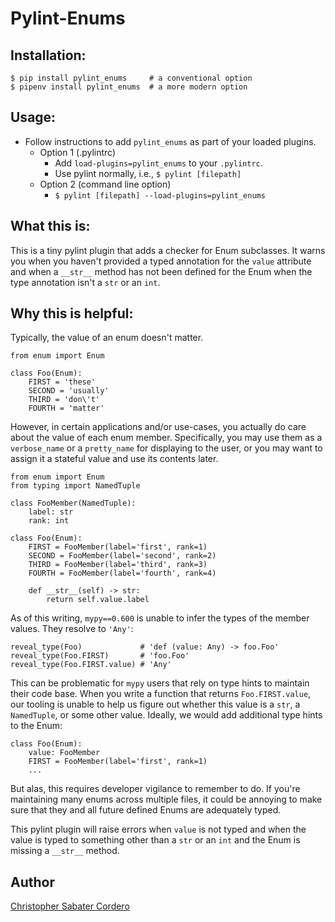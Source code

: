 # Pylint-Enums

## Installation:

```
$ pip install pylint_enums     # a conventional option
$ pipenv install pylint_enums  # a more modern option
```

## Usage:
- Follow instructions to add `pylint_enums` as part of your loaded plugins.
    - Option 1 (.pylintrc)
        - Add `load-plugins=pylint_enums` to your `.pylintrc`.
        - Use pylint normally, i.e., `$ pylint [filepath]`
    - Option 2 (command line option)
        - `$ pylint [filepath] --load-plugins=pylint_enums`

## What this is:

This is a tiny pylint plugin that adds a checker for Enum subclasses.  It warns you when you haven't provided a typed annotation for the `value` attribute and when a `__str__` method has not been defined for the Enum when the type annotation isn't a `str` or an `int`.

## Why this is helpful:

Typically, the value of an enum doesn't matter.

```
from enum import Enum

class Foo(Enum):
    FIRST = 'these'
    SECOND = 'usually'
    THIRD = 'don\'t'
    FOURTH = 'matter'
```

However, in certain applications and/or use-cases, you actually do care about the value of each enum member.  Specifically, you may use them as a `verbose_name` or a `pretty_name` for displaying to the user, or you may want to assign it a stateful value and use its contents later.

```
from enum import Enum
from typing import NamedTuple

class FooMember(NamedTuple):
    label: str
    rank: int

class Foo(Enum):
    FIRST = FooMember(label='first', rank=1)
    SECOND = FooMember(label='second', rank=2)
    THIRD = FooMember(label='third', rank=3)
    FOURTH = FooMember(label='fourth', rank=4)

    def __str__(self) -> str:
        return self.value.label
```

As of this writing, `mypy==0.600` is unable to infer the types of the member values. They resolve to `'Any'`:

```
reveal_type(Foo)             # 'def (value: Any) -> foo.Foo'
reveal_type(Foo.FIRST)       # 'foo.Foo'
reveal_type(Foo.FIRST.value) # 'Any'
```

This can be problematic for `mypy` users that rely on type hints to maintain their code base.  When you write a function that returns `Foo.FIRST.value`, our tooling is unable to help us figure out whether this value is a `str`, a `NamedTuple`, or some other value.  Ideally, we would add additional type hints to the Enum:

```
class Foo(Enum):
    value: FooMember
    FIRST = FooMember(label='first', rank=1)
    ...
```

But alas, this requires developer vigilance to remember to do.  If you're maintaining many enums across multiple files, it could be annoying to make sure that they and all future defined Enums are adequately typed.

This pylint plugin will raise errors when `value` is not typed and when the value is typed to something other than a `str` or an `int` and the Enum is missing a `__str__` method.

## Author

[Christopher Sabater Cordero](https://github.com/cs-cordero)
